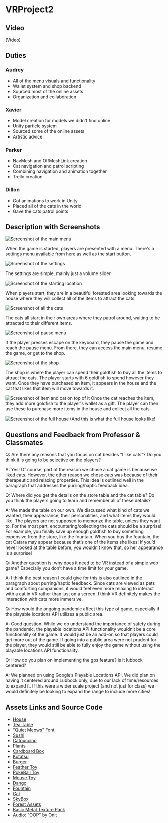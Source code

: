 # VRProject2
## Video
(Video)

## Duties
### Audrey
- All of the menu visuals and functionality
- Wallet system and shop backend
- Sourced most of the online assets
- Organization and collaboration

### Xavier
- Model creation for models we didn't find online
- Unity particle system
- Sourced some of the online assets
- Artistic advice

### Parker
- NavMesh and OffMeshLink creation
- Cat navigation and patrol scripting
- Combining navigation and animation together
- Trello creation

### Dillon
- Got animations to work in Unity
- Placed all of the cats in the world
- Gave the cats patrol points

## Description with Screenshots
![Screenshot of the main menu](https://cdn.discordapp.com/attachments/711654907517861898/782822735457812480/unknown.png)

When the game is started, players are presented with a menu. There's a settings menu available from here as well as the start button.

![Screenshot of the settings](https://cdn.discordapp.com/attachments/711654907517861898/782822844970827826/unknown.png)

The settings are simple, mainly just a volume slider.

![Screenshot of the starting location](https://media.discordapp.net/attachments/711654907517861898/782834242450096178/unknown.png?width=1367&height=677)

When players start, they are in a beautiful forested area looking towards the house where they will collect all of the items to attract the cats.

![Screenshot of all the cats](https://cdn.discordapp.com/attachments/711654907517861898/782823301856100372/unknown.png)

The cats all start in their own areas where they patrol around, waiting to be attracted to their different items.

![Screenshot of pause menu](https://media.discordapp.net/attachments/711654907517861898/782824501473050624/unknown.png?width=1375&height=677)

If the player presses escape on the keyboard, they pause the game and reach the pause menu. From there, they can access the main menu, resume the game, or get to the shop.

![Screenshot of the shop](https://cdn.discordapp.com/attachments/711654907517861898/782825142950428682/unknown.png)

The shop is where the player can spend their goldfish to buy all the items to attract the cats. The player starts with 6 goldfish to spend however they want. Once they have purchased an item, it appears in the house and the cat that likes that item will move towards it.

![Screenshot of item and cat on top of it](https://cdn.discordapp.com/attachments/711654907517861898/782825533075488818/unknown.png)
Once the cat reaches the item, they add more goldfish to the player's wallet as a gift. The player can then use these to purchase more items in the house and collect all the cats.

![Screenshot of the full house](https://cdn.discordapp.com/attachments/711654907517861898/782825831834714122/unknown.png)
(And this is what the full house looks like!

## Questions and Feedback from Professor & Classmates

Q: Are there any reasons that you focus on cat besides “I like cats”? Do you think it is going to be selective on the players?

A: Yes! Of course, part of the reason we chose a cat game is because we liked cats. However, the other reason we chose cats was because of their therapeutic and relaxing properties. This idea is outlined well in the paragraph that addresses the purring/haptic feedback idea.


Q: Where did you get the details on the store table and the cat table? Do you think the players going to learn and remember all of these details?

A: We made the table on our own. We discussed what kind of cats we wanted, their appearance, their personalities, and what items they would like. The players are not supposed to memorize the table, unless they want to. For the most part, encountering/collecting the cats should be a surprise! For example, you finally save up enough goldfish to buy something expensive from the store, like the fountain. When you buy the fountain, the cat Catara may appear because that’s one of the items she likes! If you’d never looked at the table before, you wouldn’t know that, so her appearance is a surprise! 


Q: Another question is: why does it need to be VR instead of a simple web game? Especially you don’t have a time limit for your game.

A: I think the best reason I could give for this is also outlined in the paragraph about purring/haptic feedback. Since cats are viewed as pets and comforting companions, it would feel even more relaxing to interact with a cat in VR rather than just on a screen. I think VR definitely makes the interaction with cats more immersive.


Q: How would the ongoing pandemic affect this type of game, especially if the playable locations API utilizes a public area.

A: Good question. While we do understand the importance of safety during the pandemic, the playable locations API functionality wouldn’t be a core functionality of the game. It would just be an add-on so that players could get more out of the game. If going into a public area were not prudent for the player, they would still be able to fully enjoy the game without using the playable locations API functionality. 


Q: How do you plan on implementing the gps feature? is it lubbock centered?

A: We planned on using Google’s Playable Locations API. We did plan on having it centered around Lubbock only, due to our lack of time/resources to expand it. If this were a wider scale project (and not just for class) we would definitely be looking to expand the range to include more cities! 


## Assets Links and Source Code
- [House](https://sketchfab.com/3d-models/house-be826fb24a1c4728b10ece36f73583ad)
- [Tea Table](https://sketchfab.com/3d-models/japanese-tea-table-c59fbfc80a7f4cc7b691934359eb4b9e)
- ["Quiet Meows" Font](https://www.dafont.com/quiet-meows.font?text=Kitty+Collector&back=theme)
- [Sushi](https://sketchfab.com/3d-models/sushis-66b8917c39854fb5b01e54c7ad82d022)
- [Catpuccino](https://sketchfab.com/3d-models/catpuccino-f264bf3effb3443db45217225a5bab8f)
- [Plants](https://sketchfab.com/3d-models/plants-succulents-pack-3b7ba61c2db248ec9c075413a92e9319)
- [Cardboard Box](https://sketchfab.com/3d-models/cardboard-box-f43199f19c3142c68cc672db55d9a40d)
- [Kotatsu](https://sketchfab.com/3d-models/kotatsu-1e976c78d1eb4d2faa590316b0d38e24)
- [Burger](https://sketchfab.com/3d-models/cat-burger-5dbd2ad2c6dd4f109644d39cc4ec92f9)
- [Feather Toy](https://sketchfab.com/3d-models/feather-7d93f6d775394cebb8ac81f668234e20)
- [PokeBall Toy](https://sketchfab.com/3d-models/pokeball-9b6a97ead28041a48496dd1a57b2ea39#download)
- [Mouse Toy](https://sketchfab.com/3d-models/mouse-0af38fa8948a4df0ba7a7939c31eb204)
- [Dango](https://sketchfab.com/3d-models/dango-db1627c3cd4f4e08b3fb964db186dd20)
- [Fountain](https://sketchfab.com/3d-models/fish-fountain-c3dfb5c6825c4a8895583d8338c4f4e2)
- [Cat](https://sketchfab.com/3d-models/toon-cat-free-b2bd1ee7858444bda366110a2d960386)
- [SkyBox](https://assetstore.unity.com/packages/2d/textures-materials/sky/fantasy-skybox-free-18353)
- [Forest Assets](https://assetstore.unity.com/packages/3d/environments/fantasy/fantasy-forest-environment-free-demo-35361)
- [Basic Metal Texture Pack](https://assetstore.unity.com/packages/2d/textures-materials/metals/basic-metal-texture-pack-37402)
- [Audio: "OOP" by Onit](https://www.youtube.com/watch?v=LpUuPCn_GXY)
